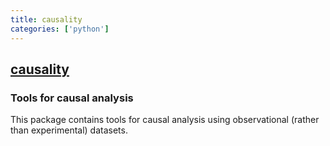 ```yaml
---
title: causality
categories: ['python']
---
```

## [causality](https://github.com/akelleh/causality)

### Tools for causal analysis


This package contains tools for causal analysis using observational (rather than experimental) datasets.
